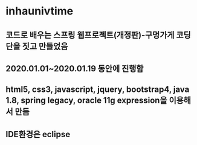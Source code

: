 # inhaunivtime
## 코드로 배우는 스프링 웹프로젝트(개정판)-구멍가게 코딩단을 짓고 만들었음
## 2020.01.01~2020.01.19 동안에 진행함
## html5, css3, javascript, jquery, bootstrap4, java 1.8, spring legacy, oracle 11g expression을 이용해서 만듬
## IDE환경은 eclipse
